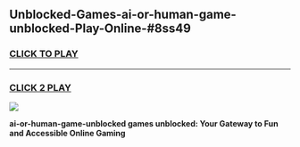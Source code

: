 
## Unblocked-Games-ai-or-human-game-unblocked-Play-Online-#8ss49
<h3>
<a href="https://premium.freeplayer.one?title=ai-or-human-game-unblocked&ref=27F">CLICK TO PLAY</a></h3>
<hr>

<h3>
<a href="https://premium.freeplayer.one?title=ai-or-human-game-unblocked&ref=27F">CLICK 2 PLAY</a>
  
</h3>

<a href="https://premium.freeplayer.one?title=ai-or-human-game-unblocked&ref=27F"><img src="https://clearcache.store/games.png"></a>


**ai-or-human-game-unblocked games unblocked: Your Gateway to Fun and Accessible Online Gaming**
